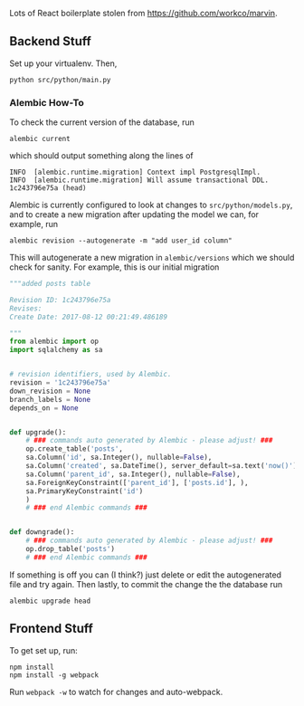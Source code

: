 Lots of React boilerplate stolen from https://github.com/workco/marvin.

Backend Stuff
---

Set up your virtualenv. Then,

    python src/python/main.py


### Alembic How-To ###
To check the current version of the database, run
    
    alembic current

which should output something along the lines of

    INFO  [alembic.runtime.migration] Context impl PostgresqlImpl.
    INFO  [alembic.runtime.migration] Will assume transactional DDL.
    1c243796e75a (head)

Alembic is currently configured to look at changes to `src/python/models.py`,
and to create a new migration after updating the model we can, for example, run

    alembic revision --autogenerate -m "add user_id column"

This will autogenerate a new migration in `alembic/versions` which we should
check for sanity.  For example, this is our initial migration

```python
"""added posts table

Revision ID: 1c243796e75a
Revises: 
Create Date: 2017-08-12 00:21:49.486189

"""
from alembic import op
import sqlalchemy as sa


# revision identifiers, used by Alembic.
revision = '1c243796e75a'
down_revision = None
branch_labels = None
depends_on = None


def upgrade():
    # ### commands auto generated by Alembic - please adjust! ###
    op.create_table('posts',
    sa.Column('id', sa.Integer(), nullable=False),
    sa.Column('created', sa.DateTime(), server_default=sa.text('now()'), nullable=True),
    sa.Column('parent_id', sa.Integer(), nullable=False),
    sa.ForeignKeyConstraint(['parent_id'], ['posts.id'], ),
    sa.PrimaryKeyConstraint('id')
    )
    # ### end Alembic commands ###


def downgrade():
    # ### commands auto generated by Alembic - please adjust! ###
    op.drop_table('posts')
    # ### end Alembic commands ###
```

If something is off you can (I think?) just delete or edit the autogenerated
file and try again.  Then lastly, to commit the change the the database run

    alembic upgrade head


Frontend Stuff
---

To get set up, run:

    npm install
    npm install -g webpack

Run `webpack -w` to watch for changes and auto-webpack.

